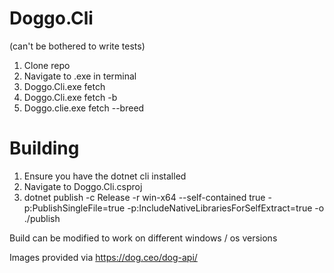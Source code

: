 # Doggo.Cli
(can't be bothered to write tests)

1. Clone repo
2. Navigate to .exe in terminal
3. Doggo.Cli.exe fetch
4. Doggo.Cli.exe fetch -b <breed>
5. Doggo.clie.exe fetch --breed <breed>


# Building
1. Ensure you have the dotnet cli installed
2. Navigate to Doggo.Cli.csproj
3. dotnet publish -c Release -r win-x64 --self-contained true -p:PublishSingleFile=true -p:IncludeNativeLibrariesForSelfExtract=true -o ./publish

Build can be modified to work on different windows / os versions

Images provided via https://dog.ceo/dog-api/
